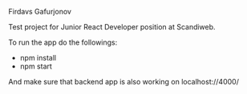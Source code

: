 Firdavs Gafurjonov

Test project for Junior React Developer position at Scandiweb.

To run the app do the followings:
- npm install
- npm start

And make sure that backend app is also working on localhost://4000/
